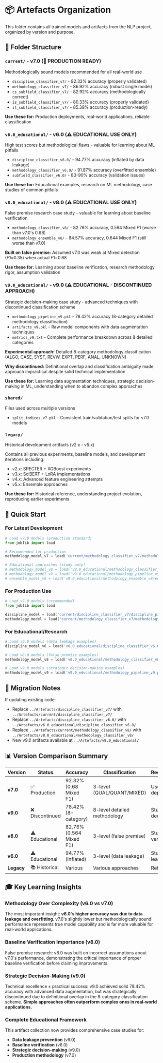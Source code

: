 # 📦 Artefacts Organization

This folder contains all trained models and artifacts from the NLP project, organized by version and purpose.

## 📁 Folder Structure

### `current/` - v7.0 (🎯 **PRODUCTION READY**)

Methodologically sound models recommended for all real-world use

- `discipline_classifier_v7/` - 92.32% accuracy (properly validated)
- `methodology_classifier_v7/` - 86.92% accuracy (robust single model)
- `cs_subfield_classifier_v7/` - 82.92% accuracy (methodologically correct)
- `is_subfield_classifier_v7/` - 80.33% accuracy (properly validated)
- `it_subfield_classifier_v7/` - 85.39% accuracy (production-ready)

**Use these for:** Production deployments, real-world applications, reliable classification

### `v6.0_educational/` - v6.0 (⚠️ **EDUCATIONAL USE ONLY**)

High test scores but methodological flaws - valuable for learning about ML pitfalls

- `discipline_classifier_v6.0/` - 94.77% accuracy (inflated by data leakage)
- `methodology_classifier_v6.0/` - 91.87% accuracy (overfitted ensemble)
- `subfield_classifier_v6.0/` - 83-90% accuracy (validation issues)

**Use these for:** Educational examples, research on ML methodology, case studies of common pitfalls

### `v8.0_educational/` - v8.0 (⚠️ **EDUCATIONAL USE ONLY**)

False premise research case study - valuable for learning about baseline verification

- `methodology_classifier_v8/` - 82.76% accuracy, 0.564 Mixed F1 (worse than v7.0's 0.68)
- `methodology_ensemble_v8/` - 84.57% accuracy, 0.644 Mixed F1 (still worse than v7.0)

**Built on false premise:** Assumed v7.0 was weak at Mixed detection (F1≈0.35) when actual F1=0.68

**Use these for:** Learning about baseline verification, research methodology rigor, assumption validation

### `v9.0_educational/` - v9.0 (⚠️ **EDUCATIONAL - DISCONTINUED APPROACH**)

Strategic decision-making case study - advanced techniques with discontinued classification scheme

- `methodology_pipeline_v9.pkl` - 78.42% accuracy (8-category detailed methodology classification)
- `artifacts_v9.pkl` - Raw model components with data augmentation techniques
- `metrics_v9.txt` - Complete performance breakdown across 8 detailed categories

**Experimental approach:** Detailed 8-category methodology classification (ALGO, CASE, SYST, REVW, EXPT, PERF, ANAL, UNKNOWN)

**Why discontinued:** Definitional overlap and classification ambiguity made approach impractical despite solid technical implementation

**Use these for:** Learning data augmentation techniques, strategic decision-making in ML, understanding when to abandon complex approaches

### `shared/`

Files used across multiple versions

- `split_indices_v7.pkl` - Consistent train/validation/test splits for v7.0 models

### `legacy/`

Historical development artifacts (v2.x - v5.x)

Contains all previous experiments, baseline models, and development iterations including:

- v2.x: SPECTER + XGBoost experiments
- v3.x: SciBERT + LoRA implementations  
- v4.x: Advanced feature engineering attempts
- v5.x: Ensemble approaches

**Use these for:** Historical reference, understanding project evolution, reproducing earlier experiments

## 🎯 Quick Start

### For Latest Development

```python
# Load v7.0 models (production standard)
from joblib import load

# Recommended for production
methodology_model_v7 = load('current/methodology_classifier_v7/methodology_pipeline_v7.pkl')

# Educational approaches (study only)
# methodology_model_v8 = load('v8.0_educational/methodology_classifier_v8/artifacts_v8.pkl')     # False premise study
# methodology_model_v9 = load('v9.0_educational/methodology_pipeline_v9.pkl')                   # Strategic decision study
# ensemble_model_v8 = load('v8.0_educational/methodology_ensemble_v8/ensemble_artifacts.pkl')   # Ensemble study
```

### For Production Use

```python
# Load v7.0 models (recommended)
from joblib import load

discipline_model = load('current/discipline_classifier_v7/discipline_pipeline_v7.pkl')
methodology_model = load('current/methodology_classifier_v7/methodology_pipeline_v7.pkl')
```

### For Educational/Research

```python
# Load v6.0 models (data leakage examples)
discipline_model_v6 = load('v6.0_educational/discipline_classifier_v6.0/discipline_classifier_v6.0_pipeline.pkl')

# Load v8.0 models (false premise examples)
methodology_model_v8 = load('v8.0_educational/methodology_classifier_v8/artifacts_v8.pkl')

# Load v9.0 models (strategic decision-making examples)
methodology_model_v9 = load('v9.0_educational/methodology_pipeline_v9.pkl')
```

## 🔄 Migration Notes

If updating existing code:

- Replace `../Artefacts/discipline_classifier_v7/` with `../Artefacts/current/discipline_classifier_v7/`
- Replace `../Artefacts/discipline_classifier_v6.0/` with `../Artefacts/v6.0_educational/discipline_classifier_v6.0/`
- Replace `../Artefacts/current/methodology_classifier_v8/` with `../Artefacts/v8.0_educational/methodology_classifier_v8/`
- New v9.0 artifacts available at `../Artefacts/v9.0_educational/`

## 📊 Version Comparison Summary

| **Version** | **Status** | **Accuracy** | **Classification** | **Recommendation** |
|-------------|------------|--------------|-------------------|-------------------|
| **v7.0** | ✅ Production | 92.32% (0.68 Mixed F1) | 3-level (QUAL/QUANT/MIXED) | Use for all deployments |
| **v9.0** | ❌ Discontinued | 78.42% (8-category) | 8-level detailed methodology | Study strategic decision-making |
| **v8.0** | ⚠️ Educational | 82.76% (0.564 Mixed F1) | 3-level (false premise) | Study baseline verification |
| **v6.0** | ⚠️ Educational | 94.77% (inflated) | 3-level (data leakage) | Study data leakage issues |
| **Legacy** | 📚 Historical | Various | Various approaches | Reference only |

## 🎓 Key Learning Insights

### **Methodology Over Complexity (v6.0 vs v7.0)**

The most important insight: **v6.0's higher accuracy was due to data leakage and overfitting**. v7.0's slightly lower but methodologically sound performance represents true model capability and is far more valuable for real-world applications.

### **Baseline Verification Importance (v8.0)**

False premise research: v8.0 was built on incorrect assumptions about v7.0's performance, demonstrating the critical importance of proper baseline verification before claiming improvements.

### **Strategic Decision-Making (v9.0)**

Technical excellence ≠ practical success: v9.0 achieved solid 78.42% accuracy with advanced data augmentation, but was strategically discontinued due to definitional overlap in the 8-category classification scheme. **Simple approaches often outperform complex ones in real-world applications.**

### **Complete Educational Framework**

This artifact collection now provides comprehensive case studies for:

- **Data leakage prevention** (v6.0)
- **Baseline verification** (v8.0)  
- **Strategic decision-making** (v9.0)
- **Production methodology** (v7.0)
